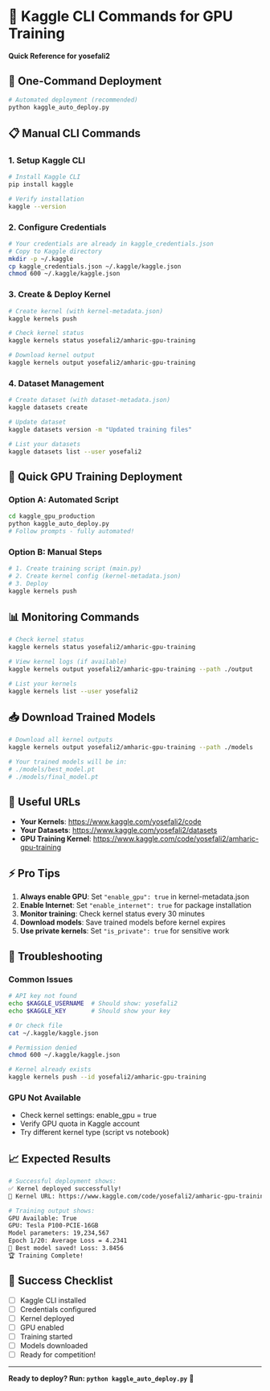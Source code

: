 # 🚀 Kaggle CLI Commands for GPU Training

**Quick Reference for yosefali2**

## 🔧 One-Command Deployment

```bash
# Automated deployment (recommended)
python kaggle_auto_deploy.py
```

## 📋 Manual CLI Commands

### 1. Setup Kaggle CLI
```bash
# Install Kaggle CLI
pip install kaggle

# Verify installation
kaggle --version
```

### 2. Configure Credentials
```bash
# Your credentials are already in kaggle_credentials.json
# Copy to Kaggle directory
mkdir -p ~/.kaggle
cp kaggle_credentials.json ~/.kaggle/kaggle.json
chmod 600 ~/.kaggle/kaggle.json
```

### 3. Create & Deploy Kernel
```bash
# Create kernel (with kernel-metadata.json)
kaggle kernels push

# Check kernel status
kaggle kernels status yosefali2/amharic-gpu-training

# Download kernel output
kaggle kernels output yosefali2/amharic-gpu-training
```

### 4. Dataset Management
```bash
# Create dataset (with dataset-metadata.json)
kaggle datasets create

# Update dataset
kaggle datasets version -m "Updated training files"

# List your datasets
kaggle datasets list --user yosefali2
```

## 🎯 Quick GPU Training Deployment

### Option A: Automated Script
```bash
cd kaggle_gpu_production
python kaggle_auto_deploy.py
# Follow prompts - fully automated!
```

### Option B: Manual Steps
```bash
# 1. Create training script (main.py)
# 2. Create kernel config (kernel-metadata.json)
# 3. Deploy
kaggle kernels push
```

## 📊 Monitoring Commands

```bash
# Check kernel status
kaggle kernels status yosefali2/amharic-gpu-training

# View kernel logs (if available)
kaggle kernels output yosefali2/amharic-gpu-training --path ./output

# List your kernels
kaggle kernels list --user yosefali2
```

## 📥 Download Trained Models

```bash
# Download all kernel outputs
kaggle kernels output yosefali2/amharic-gpu-training --path ./models

# Your trained models will be in:
# ./models/best_model.pt
# ./models/final_model.pt
```

## 🔗 Useful URLs

- **Your Kernels**: https://www.kaggle.com/yosefali2/code
- **Your Datasets**: https://www.kaggle.com/yosefali2/datasets
- **GPU Training Kernel**: https://www.kaggle.com/code/yosefali2/amharic-gpu-training

## ⚡ Pro Tips

1. **Always enable GPU**: Set `"enable_gpu": true` in kernel-metadata.json
2. **Enable Internet**: Set `"enable_internet": true` for package installation
3. **Monitor training**: Check kernel status every 30 minutes
4. **Download models**: Save trained models before kernel expires
5. **Use private kernels**: Set `"is_private": true` for sensitive work

## 🚨 Troubleshooting

### Common Issues
```bash
# API key not found
echo $KAGGLE_USERNAME  # Should show: yosefali2
echo $KAGGLE_KEY       # Should show your key

# Or check file
cat ~/.kaggle/kaggle.json

# Permission denied
chmod 600 ~/.kaggle/kaggle.json

# Kernel already exists
kaggle kernels push --id yosefali2/amharic-gpu-training
```

### GPU Not Available
- Check kernel settings: enable_gpu = true
- Verify GPU quota in Kaggle account
- Try different kernel type (script vs notebook)

## 📈 Expected Results

```bash
# Successful deployment shows:
✅ Kernel deployed successfully!
🔗 Kernel URL: https://www.kaggle.com/code/yosefali2/amharic-gpu-training

# Training output shows:
GPU Available: True
GPU: Tesla P100-PCIE-16GB
Model parameters: 19,234,567
Epoch 1/20: Average Loss = 4.2341
💾 Best model saved! Loss: 3.8456
🏆 Training Complete!
```

## 🎉 Success Checklist

- [ ] Kaggle CLI installed
- [ ] Credentials configured
- [ ] Kernel deployed
- [ ] GPU enabled
- [ ] Training started
- [ ] Models downloaded
- [ ] Ready for competition!

---

**Ready to deploy? Run: `python kaggle_auto_deploy.py`** 🚀